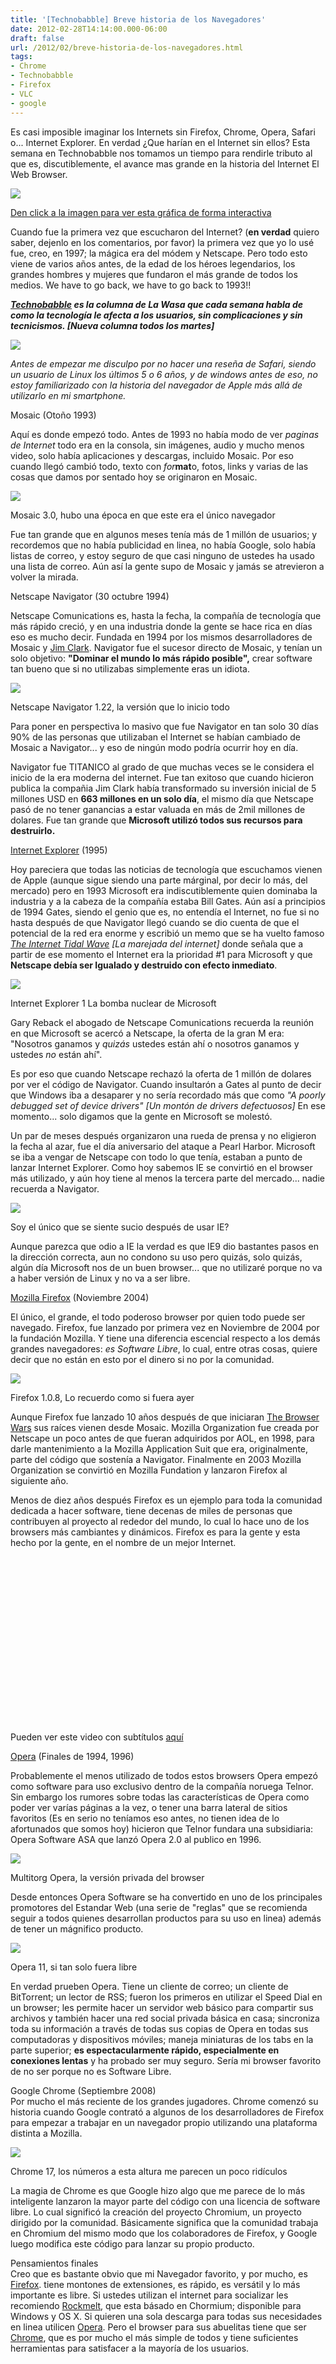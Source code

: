 ```yaml
---
title: '[Technobabble] Breve historia de los Navegadores'
date: 2012-02-28T14:14:00.000-06:00
draft: false
url: /2012/02/breve-historia-de-los-navegadores.html
tags: 
- Chrome
- Technobabble
- Firefox
- VLC
- google
---
```


Es casi imposible imaginar los Internets sin Firefox, Chrome, Opera, Safari o... Internet Explorer. En verdad ¿Que harían en el Internet sin ellos? Esta semana en Technobabble nos tomamos un tiempo para rendirle tributo al que es, discutiblemente, el avance mas grande en la historia del Internet El Web Browser.

[![](https://lh3.ggpht.com/-nCWKGMX2jsI/UKG4UlCgRbI/AAAAAAAACCY/AbTf_rmsp9g/s1600/WebBrowserHistory.png)](http://1.bp.blogspot.com/-nCWKGMX2jsI/UKG4UlCgRbI/AAAAAAAACCY/AbTf_rmsp9g/s1600/WebBrowserHistory.png)

[Den click a la imagen para ver esta gráfica de forma interactiva](http://evolutionofweb.appspot.com/)

Cuando fue la primera vez que escucharon del Internet? (**en verdad** quiero saber, dejenlo en los comentarios, por favor) la primera vez que yo lo usé fue, creo, en 1997; la mágica era del módem y Netscape. Pero todo esto viene de varios años antes, de la edad de los héroes legendarios, los grandes hombres y mujeres que fundaron el más grande de todos los medios. We have to go back, we have to go back to 1993!!  
  
**_[Technobabble](http://www.la-wasa.com/search/label/Technobabble) es la columna de La Wasa que cada semana habla de como la tecnología le afecta a los usuarios, sin complicaciones y sin tecnicismos. \[Nueva columna todos los martes\]_**  
  
  

[![](https://lh3.ggpht.com/-5jrT94vsbkc/TgoQhOPyl9I/AAAAAAAAA4g/DucdrYgXbzw/s400/browser+war+copy.jpg)](http://3.bp.blogspot.com/-5jrT94vsbkc/TgoQhOPyl9I/AAAAAAAAA4g/DucdrYgXbzw/s1600/browser+war+copy.jpg)

_Antes de empezar me disculpo por no hacer una reseña de Safari, siendo un usuario de Linux los últimos 5 o 6 años, y de windows antes de eso, no estoy familiarizado con la historia del navegador de Apple más allá de utilizarlo en mi smartphone._

  

Mosaic (Otoño 1993)

Aquí es donde empezó todo. Antes de 1993 no había modo de ver _paginas de Internet_ todo era en la consola, sin imágenes, audio y mucho menos video, solo había aplicaciones y descargas, incluido Mosaic. Por eso cuando llegó cambió todo, texto con _for_**mat**o, fotos, links y varias de las cosas que damos por sentado hoy se originaron en Mosaic.  
  

[![](https://upload.wikimedia.org/wikipedia/en/b/b7/NCSA_Mosaic.PNG)](http://upload.wikimedia.org/wikipedia/en/b/b7/NCSA_Mosaic.PNG)

Mosaic 3.0, hubo una época en que este era el único navegador

  

Fue tan grande que en algunos meses tenía más de 1 millón de usuarios; y recordemos que no había publicidad en linea, no había Google, solo había listas de correo, y estoy seguro de que casi ninguno de ustedes ha usado una lista de correo. Aún así la gente supo de Mosaic y jamás se atrevieron a volver la mirada.

  

Netscape Navigator (30 octubre 1994)

Netscape Comunications es, hasta la fecha, la compañía de tecnología que más rápido creció, y en una industria donde la gente se hace rica en días eso es mucho decir. Fundada en 1994 por los mismos desarrolladores de Mosaic y [Jim Clark](http://en.wikipedia.org/wiki/James_H._Clark). Navigator fue el sucesor directo de Mosaic, y tenían un solo objetivo: **"Dominar el mundo lo más rápido posible",** crear software tan bueno que si no utilizabas simplemente eras un idiota.

  

[![](https://upload.wikimedia.org/wikipedia/en/c/c9/Navigator_1-22.png)](http://upload.wikimedia.org/wikipedia/en/c/c9/Navigator_1-22.png)

Netscape Navigator 1.22, la versión que lo inicio todo

  

Para poner en perspectiva lo masivo que fue Navigator en tan solo 30 días 90% de las personas que utilizaban el Internet se habían cambiado de Mosaic a Navigator... y eso de ningún modo podría ocurrir hoy en día.

  

Navigator fue TITANICO al grado de que muchas veces se le considera el inicio de la era moderna del internet. Fue tan exitoso que cuando hicieron publica la compañia Jim Clark había transformado su inversión inicial de 5 millones USD en **663 millones en un solo día**, el mismo día que Netscape pasó de no tener ganancias a estar valuada en más de 2mil millones de dolares. Fue tan grande que **Microsoft utilizó todos sus recursos para destruirlo.**

  

[Internet Explorer](http://windows.microsoft.com/en-us/internet-explorer/products/ie/home) (1995)

Hoy pareciera que todas las noticias de tecnología que escuchamos vienen de Apple (aunque sigue siendo una parte márginal, por decir lo más, del mercado) pero en 1993 Microsoft era indiscutiblemente quien dominaba la industria y a la cabeza de la compañía estaba Bill Gates. Aún así a principios de 1994 Gates, siendo el genio que es, no entendía el Internet, no fue si no hasta después de que Navigator llegó cuando se dio cuenta de que el potencial de la red era enorme y escribió un memo que se ha vuelto famoso _[The Internet Tidal Wave](http://www.usdoj.gov/atr/cases/exhibits/20.pdf) \[La marejada del internet\]_ donde señala que a partir de ese momento el Internet era la prioridad #1 para Microsoft y que **Netscape debía ser Igualado y destruido con efecto inmediato**.

[![](https://upload.wikimedia.org/wikipedia/en/3/39/Internet_Explorer_1.0.png)](http://upload.wikimedia.org/wikipedia/en/3/39/Internet_Explorer_1.0.png)

Internet Explorer 1 La bomba nuclear de Microsoft

  

Gary Reback el abogado de Netscape Comunications recuerda la reunión en que Microsoft se acercó a Netscape, la oferta de la gran M era: "Nosotros ganamos y _quizás_ ustedes están ahí o nosotros ganamos y ustedes _no_ están ahí".

  

Es por eso que cuando Netscape rechazó la oferta de 1 millón de dolares por ver el código de Navigator. Cuando insultarón a Gates al punto de decir que Windows iba a desaparer y no sería recordado más que como _"A poorly debugged set of device drivers" \[Un montón de drivers defectuosos\]_ En ese momento... solo digamos que la gente en Microsoft se molestó.

  

Un par de meses después organizaron una rueda de prensa y no eligieron la fecha al azar, fue el día aniversario del ataque a Pearl Harbor. Microsoft se iba a vengar de Netscape con todo lo que tenía, estaban a punto de lanzar Internet Explorer. Como hoy sabemos IE se convirtió en el browser más utilizado, y aún hoy tiene al menos la tercera parte del mercado... nadie recuerda a Navigator.

  

[![](https://upload.wikimedia.org/wikipedia/en/b/b2/Windows_Internet_Explorer_9.png)](http://upload.wikimedia.org/wikipedia/en/b/b2/Windows_Internet_Explorer_9.png)

Soy el único que se siente sucio después de usar IE?

  
Aunque parezca que odio a IE la verdad es que IE9 dio bastantes pasos en la dirección correcta, aun no condono su uso pero quizás, solo quizás, algún día Microsoft nos de un buen browser... que no utilizaré porque no va a haber versión de Linux y no va a ser libre.  
  

[Mozilla Firefox](http://www.mozilla.org/en-US/firefox/fx/) (Noviembre 2004)

El único, el grande, el todo poderoso browser por quien todo puede ser navegado. Firefox, fue lanzado por primera vez en Noviembre de 2004 por la fundación Mozilla. Y tiene una diferencia escencial respecto a los demás grandes navegadores: _es Software Libre_, lo cual, entre otras cosas, quiere decir que no están en esto por el dinero si no por la comunidad.

  

[![](https://upload.wikimedia.org/wikipedia/commons/4/46/Firefox_1_0_8.png)](http://upload.wikimedia.org/wikipedia/commons/4/46/Firefox_1_0_8.png)

Firefox 1.0.8, Lo recuerdo como si fuera ayer

  
  

Aunque Firefox fue lanzado 10 años después de que iniciaran [The Browser Wars](http://en.wikipedia.org/wiki/Browser_wars) sus raíces vienen desde Mosaic. Mozilla Organization fue creada por Netscape un poco antes de que fueran adquiridos por AOL, en 1998, para darle mantenimiento a la Mozilla Application Suit que era, originalmente, parte del código que sostenía a Navigator. Finalmente en 2003 Mozilla Organization se convirtió en Mozilla Fundation y lanzaron Firefox al siguiente año.  
  
Menos de diez años después Firefox es un ejemplo para toda la comunidad dedicada a hacer software, tiene decenas de miles de personas que contribuyen al proyecto al rededor del mundo, lo cual lo hace uno de los browsers más cambiantes y dinámicos. Firefox es para la gente y esta hecho por la gente, en el nombre de un mejor Internet.  
  

 <object class="BLOGGER-youtube-video" classid="clsid:D27CDB6E-AE6D-11cf-96B8-444553540000" codebase="http://download.macromedia.com/pub/shockwave/cabs/flash/swflash.cab#version=6,0,40,0" data-thumbnail-src="http://1.gvt0.com/vi/kmk43_2dtn0/0.jpg" height="266" width="320"><param name="movie" value="http://www.youtube.com/v/kmk43_2dtn0&amp;fs=1&amp;source=uds"> <param name="bgcolor" value="#FFFFFF"> <embed width="320" height="266" src="http://www.youtube.com/v/kmk43_2dtn0&amp;fs=1&amp;source=uds" type="application/x-shockwave-flash"></object> 

Pueden ver este video con subtítulos [aquí](http://www.universalsubtitles.org/en/videos/FhK0RB0fPhUs/url/137962/#video)

  

[Opera](http://www.opera.com/) (Finales de 1994, 1996)

Probablemente el menos utilizado de todos estos browsers Opera empezó como software para uso exclusivo dentro de la compañía noruega Telnor. Sin embargo los rumores sobre todas las características de Opera como poder ver varías páginas a la vez, o tener una barra lateral de sitios favoritos (Es en serio no teníamos eso antes, no tienen idea de lo afortunados que somos hoy) hicieron que Telnor fundara una subsidiaria: Opera Software ASA que lanzó Opera 2.0 al publico en 1996.  
  
  

[![](https://upload.wikimedia.org/wikipedia/en/8/89/MultiTorg_Opera.png)](http://upload.wikimedia.org/wikipedia/en/8/89/MultiTorg_Opera.png)

Multitorg Opera, la versión privada del browser

  
Desde entonces Opera Software se ha convertido en uno de los principales promotores del Estandar Web (una serie de "reglas" que se recomienda seguir a todos quienes desarrollan productos para su uso en linea) además de tener un mágnifico producto.  
  

[![](https://upload.wikimedia.org/wikipedia/en/4/44/Opera_Web_Browser.png)](http://upload.wikimedia.org/wikipedia/en/4/44/Opera_Web_Browser.png)

Opera 11, si tan solo fuera libre

  
En verdad prueben Opera. Tiene un cliente de correo; un cliente de BitTorrent; un lector de RSS; fueron los primeros en utilizar el Speed Dial en un browser; les permite hacer un servidor web básico para compartir sus archivos y también hacer una red social privada básica en casa; sincroniza toda su información a través de todas sus copias de Opera en todas sus computadoras y dispositivos móviles; maneja miniaturas de los tabs en la parte superior; **es espectacularmente rápido, especialmente en conexiones lentas** y ha probado ser muy seguro. Sería mi browser favorito de no ser porque no es Software Libre.  
  
Google Chrome (Septiembre 2008)  
Por mucho el más reciente de los grandes jugadores. Chrome comenzó su historia cuando Google contrató a algunos de los desarrolladores de Firefox para empezar a trabajar en un navegador propio utilizando una plataforma distinta a Mozilla.  
  

[![](https://upload.wikimedia.org/wikipedia/commons/7/70/Chrome17.png)](http://upload.wikimedia.org/wikipedia/commons/7/70/Chrome17.png)

Chrome 17, los números a esta altura me parecen un poco ridículos

  
La magia de Chrome es que Google hizo algo que me parece de lo más inteligente lanzaron la mayor parte del código con una licencia de software libre. Lo cual significó la creación del proyecto Chromium, un proyecto dirigido por la comunidad. Básicamente significa que la comunidad trabaja en Chromium del mismo modo que los colaboradores de Firefox, y Google luego modifica este código para lanzar su propio producto.

  

Pensamientos finales  
Creo que es bastante obvio que mi Navegador favorito, y por mucho, es [Firefox](http://www.mozilla.org/en-US/firefox/fx/). tiene montones de extensiones, es rápido, es versátil y lo más importante es libre. Si ustedes utilizan el internet para socializar les recomiendo [Rockmelt](http://www.rockmelt.com/), que esta básado en Chormium; disponible para Windows y OS X. Si quieren una sola descarga para todas sus necesidades en linea utilicen [Opera](http://www.opera.com/). Pero el browser para sus abuelitas tiene que ser [Chrome](https://www.google.com/chrome/), que es por mucho el más simple de todos y tiene suficientes herramientas para satisfacer a la mayoría de los usuarios.